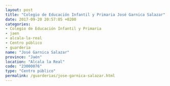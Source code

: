 ```yaml
---
layout: post
title: "Colegio de Educación Infantil y Primaria José Garnica Salazar"
date: 2017-09-20 20:57:05 +0200
categories:
- Colegio de Educación Infantil y Primaria
- jaen
- alcala-la-real
- Centro público
- guarderia
name: "José Garnica Salazar"
province: "Jaén"
location: "Alcala la Real"
code: "23000076"
type: "Centro público"
permalink: /guarderias/jose-garnica-salazar.html
---
```

